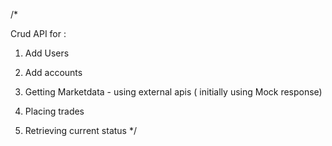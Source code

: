 /*

Crud API for :

1. Add Users

2. Add accounts

3. Getting Marketdata - using external apis ( initially using Mock response)

4. Placing trades

5. Retrieving current status
   */